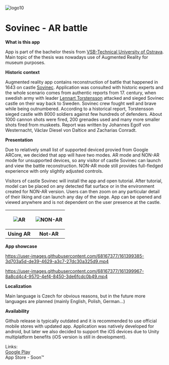 ![logo10](https://user-images.githubusercontent.com/68167377/161404410-4c60c957-66eb-42ce-9466-dd8472f038cf.png)


# Sovinec - AR battle

<b>What is this app</b>

App is part of the bachelor thesis from [VSB-Technical University of Ostrava](https://www.vsb.cz/en). Main topic of the thesis was nowadays use of Augmented Reality for museum purposes.

<b>Historic context</b>

Augmented reality app contains reconstruction of battle that happened in 1643 on castle [Sovinec](https://www.mubr.cz/sovinec). Application was consulted with historic experts and the whole scenario comes from authentic reports from 17. century, when swedish army with leader [Lennart Torstensson](https://en.wikipedia.org/wiki/Lennart_Torstensson) attacked and sieged Sovinec castle on their way back to Sweden. Sovinec crew fought well and brave while being outnumbered. According to a historical report, Torstensson sieged castle with 8000 soldiers against few hundreds of  defenders. About 1000 cannon shots were fired, 200 grenades used and many more smaller shots fired from muskeets. Report was written by Johannes Egolf von Westernacht, Václav Diesel von Daltice and Zacharias Conradt.

<b>Presentation</b>

Due to relatively small list of supported deviced provied from Google ARCore, we decided that app will have two modes. AR mode and NON-AR mode for unsupported devices, so any visitor of castle Sovinec can launch and view the battle reconstruction. NON-AR mode still provides full-fledged experience with only slightly adjusted controls. 

Visitors of castle Sovinec will install the app and open tutorial. After tutorial, model can be placed on any detected flat surface or in the environment created for NON-AR version. Users can then zoom on any particular detail of their liking and can launch any day of the siege. App can be opened and viewed anywhere and is not dependent on the user presence at the castle.
<table>
  <tr>  
<th>
  
  ![AR](https://user-images.githubusercontent.com/68167377/161398341-5eb26bcb-16db-4c04-ba2c-e58014970d4d.jpg)
</th>
<th>
  
  ![NON-AR](https://user-images.githubusercontent.com/68167377/161398323-f050c746-d0d5-4efc-98e3-336930a65b96.jpg)
</th>
  </tr>
  <tr>
    <th> Using AR </th>
    <th> Not-AR </th>
  </tr>
  </table>

<b>App showcase</b>

https://user-images.githubusercontent.com/68167377/161399385-3d703a5d-de39-4629-a3c7-27dc30a325d9.mp4



https://user-images.githubusercontent.com/68167377/161399967-8a8cd4c4-9570-4ef4-8450-3de6fcdc0b49.mp4





<b>Localization</b>

Main language is Czech for obvious reasons, but in the future more languages are planned (mainly English, Polish, German...)

<b>Availability</b>

Github release is typically outdated and it is recommended to use official mobile stores with updated app. Application was natively developed for android, but later we also decided to support the iOS devices due to Unity multiplatform benefits (iOS version is still in development).

Links:
<br>[Google Play](https://play.google.com/store/apps/details?id=com.KatedraInformatikyFEIVBTUO.HradSovinecAR&hl=en) 
<br>App Store - Soon™
